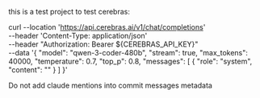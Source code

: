 this is a test project to test cerebras:


curl --location 'https://api.cerebras.ai/v1/chat/completions' \
--header 'Content-Type: application/json' \
--header "Authorization: Bearer ${CEREBRAS_API_KEY}" \
--data '{
  "model": "qwen-3-coder-480b",
  "stream": true,
  "max_tokens": 40000,
  "temperature": 0.7,
  "top_p": 0.8,
  "messages": [
    {
      "role": "system",
      "content": ""
    }
  ]
}'



Do not add claude mentions into commit messages metadata    